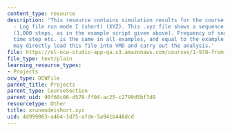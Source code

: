 ```yaml
---
content_type: resource
description: 'This resource contains simulation results for the course projects: CMDF
  - Log file run mode I (short) (XYZ). This .xyz file shows a sequence of crack propagation
  (1,000 steps, as in the example script given above). Frequency of snapshot writing,
  time step etc. is the same in all examples, and equal to the example script. You
  may directly load this file into VMD and carry out the analysis.'
file: https://ol-ocw-studio-app-qa.s3.amazonaws.com/courses/1-978-from-nano-to-macro-introduction-to-atomistic-modeling-techniques-january-iap-2007/4d999063a4641d75afde5a941b448dcd_xrunmodeishort.xyz
file_type: text/plain
learning_resource_types:
- Projects
ocw_type: OCWFile
parent_title: Projects
parent_type: CourseSection
parent_uid: 90f60c06-d578-ff04-ac25-c2799d5bf7d9
resourcetype: Other
title: xrunmodeishort.xyz
uid: 4d999063-a464-1d75-afde-5a941b448dcd
---
```

